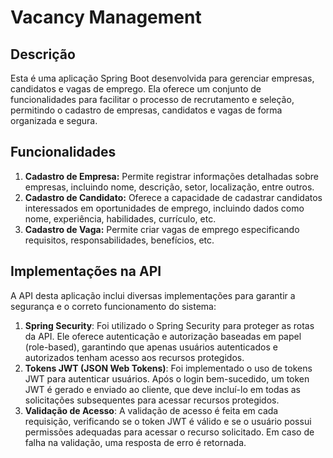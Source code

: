 # Vacancy Management

## Descrição

Esta é uma aplicação Spring Boot desenvolvida para gerenciar empresas, candidatos e vagas de emprego. Ela oferece um conjunto de funcionalidades para facilitar o processo de recrutamento e seleção, permitindo o cadastro de empresas, candidatos e vagas de forma organizada e segura.

## Funcionalidades

1. **Cadastro de Empresa:** Permite registrar informações detalhadas sobre empresas, incluindo nome, descrição, setor, localização, entre outros.
2. **Cadastro de Candidato:** Oferece a capacidade de cadastrar candidatos interessados em oportunidades de emprego, incluindo dados como nome, experiência, habilidades, currículo, etc.
3. **Cadastro de Vaga:** Permite criar vagas de emprego especificando requisitos, responsabilidades, benefícios, etc.

## Implementações na API

A API desta aplicação inclui diversas implementações para garantir a segurança e o correto funcionamento do sistema:

1. **Spring Security**: Foi utilizado o Spring Security para proteger as rotas da API. Ele oferece autenticação e autorização baseadas em papel (role-based), garantindo que apenas usuários autenticados e autorizados tenham acesso aos recursos protegidos.
2. **Tokens JWT (JSON Web Tokens)**: Foi implementado o uso de tokens JWT para autenticar usuários. Após o login bem-sucedido, um token JWT é gerado e enviado ao cliente, que deve incluí-lo em todas as solicitações subsequentes para acessar recursos protegidos.
3. **Validação de Acesso**: A validação de acesso é feita em cada requisição, verificando se o token JWT é válido e se o usuário possui permissões adequadas para acessar o recurso solicitado. Em caso de falha na validação, uma resposta de erro é retornada.
